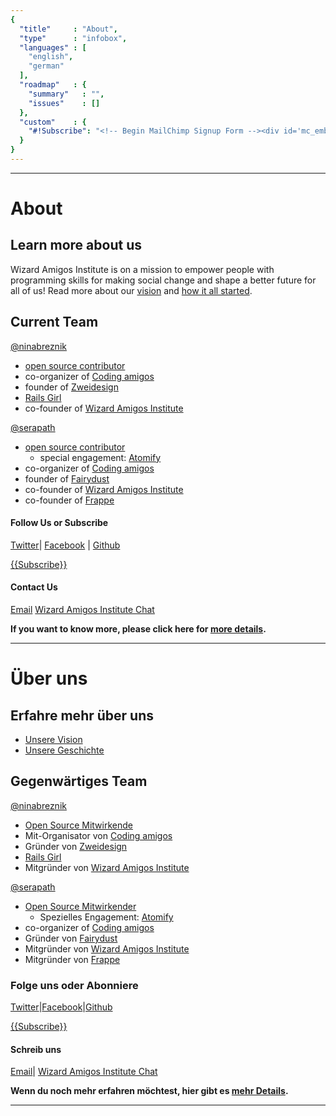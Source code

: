 ```yaml
---
{
  "title"     : "About",
  "type"      : "infobox",
  "languages" : [
    "english",
    "german"
  ],
  "roadmap"   : {
    "summary"   : "",
    "issues"    : []
  },
  "custom"    : {
    "#!Subscribe": "<!-- Begin MailChimp Signup Form --><div id='mc_embed_signup'><form action='//institute.us10.list-manage.com/subscribe/post?u=bd13e8f9c3477f7fc74c55030&amp;id=6feca0b2d4' method='post' id='mc-embedded-subscribe-form' name='mc-embedded-subscribe-form' class='validate' target='_blank' novalidate><div id='mc_embed_signup_scroll'><input type='email' value='' name='EMAIL' class='email' id='mce-EMAIL' placeholder='email address' required><!-- real people should not fill this in and expect good things - do not remove this or risk form bot signups--><div style='position: absolute; left: -5000px;'><input type='text' name='b_bd13e8f9c3477f7fc74c55030_6feca0b2d4' tabindex='-1' value=''></div><div class='clear'><input type='submit' value='Subscribe' name='subscribe' id='mc-embedded-subscribe' class='button'></div></div></form></div><!--End mc_embed_signup-->"
  }
}
---
```


---
[](@english)
# About

## Learn more about us
Wizard Amigos Institute is on a mission to empower people with programming skills for making social change and shape a better future for all of us! Read more about our [vision](https://github.com/wizardamigosinstitute/organization/blob/master/CONTENT/manifest.markdown) and [how it all started](https://github.com/wizardamigosinstitute/organization/blob/master/CONTENT/story.markdown).

## Current Team
[@ninabreznik](https://twitter.com/ninabreznik)
  * [open source contributor](https://github.com/ninabreznik)
  * co-organizer of [Coding amigos](http://www.meetup.com/CodingAmigos/)
  * founder of [Zweidesign](http://zweidesign.co/)
  * [Rails Girl](http://railsgirlsberlin.de/)
  * co-founder of [Wizard Amigos Institute](http://wizard.amigos.institute/)

[@serapath](https://twitter.com/serapath)
* [open source contributor](https://github.com/serapath)
  * special engagement: [Atomify](https://github.com/atomify/atomify)
* co-organizer of [Coding amigos](http://www.meetup.com/CodingAmigos/)
* founder of [Fairydust](http://fairydust.agency)
* co-founder of [Wizard Amigos Institute](http://wizard.amigos.institute/)
* co-founder of [Frappe](http://frappe-rheinmain.de/)

#### Follow Us or Subscribe
[Twitter](https://twitter.com/wizardamigos)| [Facebook](https://www.facebook.com/wizardamigos) | [Github](https://github.com/wizardamigosinstitute)

[{{Subscribe}}](#!Subscribe)

#### Contact Us
[Email](mailto:wizard@amigos.institute) [Wizard Amigos Institute Chat](https://gitter.im/wizardamigosinstitute/chat)

**If you want to know more, please click here for [more details](https://github.com/wizardamigosinstitute/organisation/blob/master/README.md).**

[//]: # (@TODO: add "Impressum", "Address", "TaxNo.", ...)

---
[](@german)
# Über uns

## Erfahre mehr über uns
* [Unsere Vision](https://github.com/wizardamigosinstitute/organization/blob/master/CONTENT/manifest.markdown)
* [Unsere Geschichte](https://github.com/wizardamigosinstitute/organization/blob/master/CONTENT/story.markdown)

## Gegenwärtiges Team
[@ninabreznik](https://twitter.com/ninabreznik)
  * [Open Source Mitwirkende](https://github.com/ninabreznik)
  * Mit-Organisator von [Coding amigos](http://www.meetup.com/CodingAmigos/)
  * Gründer von [Zweidesign](http://zweidesign.co/)
  * [Rails Girl](http://railsgirlsberlin.de/)
  * Mitgründer von [Wizard Amigos Institute](http://wizard.amigos.institute/)

[@serapath](https://twitter.com/serapath)
* [Open Source Mitwirkender](https://github.com/serapath)
  * Spezielles Engagement: [Atomify](https://github.com/atomify/atomify)
* co-organizer of [Coding amigos](http://www.meetup.com/CodingAmigos/)
* Gründer von [Fairydust](http://fairydust.agency)
* Mitgründer von [Wizard Amigos Institute](http://wizard.amigos.institute/)
* Mitgründer von [Frappe](http://frappe-rheinmain.de/)


### Folge uns oder Abonniere
[Twitter](https://twitter.com/wizardamigos)|[Facebook](https://www.facebook.com/wizardamigos)|[Github](https://github.com/wizardamigosinstitute)

[{{Subscribe}}](#!Subscribe)

#### Schreib uns
[Email](mailto:wizard@amigos.institute)| [Wizard Amigos Institute Chat](https://gitter.im/wizardamigosinstitute/chat)

**Wenn du noch mehr erfahren möchtest, hier gibt es [mehr Details](https://github.com/wizardamigosinstitute/organisation/blob/master/README.md).**

---
